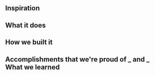 ## Inspiration

## What it does


## How we built it


## Accomplishments that we're proud of _ and _ What we learned

